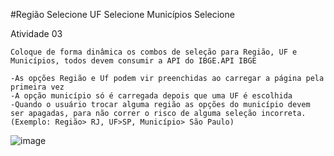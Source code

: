 #Região Selecione UF Selecione Municípios Selecione

Atividade 03

	Coloque de forma dinâmica os combos de seleção para Região, UF e Municípios, todos devem consumir a API do IBGE.API IBGE

	-As opções Região e Uf podem vir preenchidas ao carregar a página pela primeira vez
	-A opção município só é carregada depois que uma UF é escolhida
	-Quando o usuário trocar alguma região as opções do município devem ser apagadas, para não correr o risco de alguma seleção incorreta.
	(Exemplo: Região> RJ, UF>SP, Município> São Paulo)
![image](https://user-images.githubusercontent.com/51932176/135078690-04a4e84e-4890-45ca-a2ec-c1d14d8b3003.png)
